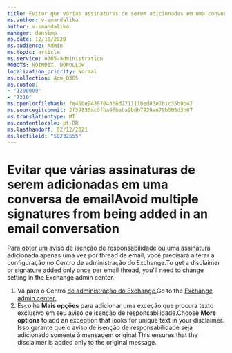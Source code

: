 ```yaml
---
title: Evitar que várias assinaturas de serem adicionadas em uma conversa de email
ms.author: v-smandalika
author: v-smandalika
manager: dansimp
ms.date: 12/18/2020
ms.audience: Admin
ms.topic: article
ms.service: o365-administration
ROBOTS: NOINDEX, NOFOLLOW
localization_priority: Normal
ms.collection: Adm_O365
ms.custom:
- "1200009"
- "7310"
ms.openlocfilehash: fe460e94307043b8d271111bed83e7b1c35b9b47
ms.sourcegitcommit: 2f39850ac0fba9fbeba9b8b7939ae79b505d3b67
ms.translationtype: MT
ms.contentlocale: pt-BR
ms.lasthandoff: 02/12/2021
ms.locfileid: "50232655"
---
```

# <a name="avoid-multiple-signatures-from-being-added-in-an-email-conversation"></a><span data-ttu-id="29748-102">Evitar que várias assinaturas de serem adicionadas em uma conversa de email</span><span class="sxs-lookup"><span data-stu-id="29748-102">Avoid multiple signatures from being added in an email conversation</span></span>

<span data-ttu-id="29748-103">Para obter um aviso de isenção de responsabilidade ou uma assinatura adicionada apenas uma vez por thread de email, você precisará alterar a configuração no Centro de administração do Exchange.</span><span class="sxs-lookup"><span data-stu-id="29748-103">To get a disclaimer or signature added only once per email thread, you'll need to change setting in the Exchange admin center.</span></span>

1. <span data-ttu-id="29748-104">Vá para o Centro [de administração do Exchange.](https://go.microsoft.com/fwlink/p/?linkid=2059104)</span><span class="sxs-lookup"><span data-stu-id="29748-104">Go to the [Exchange admin center.](https://go.microsoft.com/fwlink/p/?linkid=2059104)</span></span>
2. <span data-ttu-id="29748-105">Escolha **Mais opções** para adicionar uma exceção que procura texto exclusivo em seu aviso de isenção de responsabilidade.</span><span class="sxs-lookup"><span data-stu-id="29748-105">Choose **More options** to add an exception that looks for unique text in your disclaimer.</span></span> <span data-ttu-id="29748-106">Isso garante que o aviso de isenção de responsabilidade seja adicionado somente à mensagem original.</span><span class="sxs-lookup"><span data-stu-id="29748-106">This ensures that the disclaimer is added only to the original message.</span></span>

